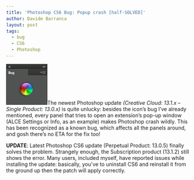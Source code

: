```yaml
---
title: 'Photoshop CS6 Bug: Popup crash [half-SOLVED]'
author: Davide Barranca
layout: post
tags:
  - bug
  - CS6
  - Photoshop
---
```


![Popup Bug][a]The newest Photoshop update *(Creative Cloud: 13.1.x – Single Product: 13.0.x)* is quite unlucky: besides the icon’s bug I’ve already mentioned, every panel that tries to open an extension’s pop-up window (ALCE Settings or Info, as an example) makes Photoshop crash wildly. This has been recognized as a known bug, which affects all the panels around, and gosh there’s no ETA for the fix too!

**UPDATE**: Latest Photoshop CS6 update (Perpetual Product: 13.0.5) finally solves the problem. Strangely enough, the Subscription product (13.1.2) still shows the error. Many users, included myself, have reported issues while installing the update: basically, you've to uninstall CS6 and reinstall it from the ground up then the patch will apply correctly.

[a]: /news/images/Bug.png "PopUp Bug"